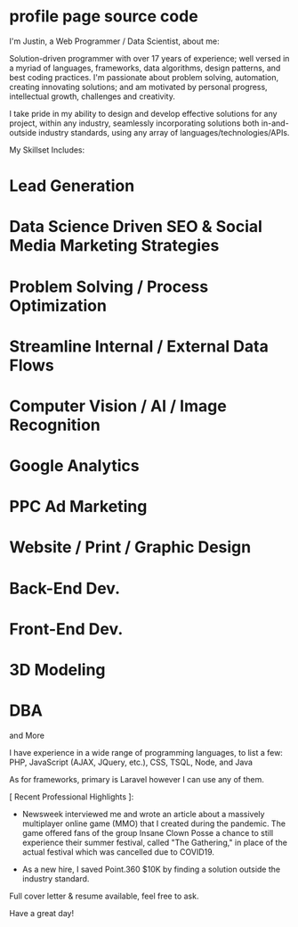 # profile page source code

I'm Justin, a Web Programmer / Data Scientist, about me:

Solution-driven programmer with over 17 years of experience; well versed in a myriad of languages, frameworks, data algorithms, design patterns, and best coding practices. I'm passionate about problem solving, automation, creating innovating solutions; and am motivated by personal progress, intellectual growth, challenges and creativity.

I take pride in my ability to design and develop effective solutions for any project, within any industry, seamlessly incorporating solutions both in-and-outside industry standards, using any array of languages/technologies/APIs.

My Skillset Includes:

# Lead Generation

# Data Science Driven SEO &amp; Social Media Marketing Strategies

# Problem Solving / Process Optimization

# Streamline Internal / External Data Flows

# Computer Vision / AI / Image Recognition

# Google Analytics

# PPC Ad Marketing

# Website / Print / Graphic Design

# Back-End Dev.

# Front-End Dev.

# 3D Modeling

# DBA

and More

I have experience in a wide range of programming languages, to list a few: PHP, JavaScript (AJAX, JQuery, etc.), CSS, TSQL, Node, and Java

As for frameworks, primary is Laravel however I can use any of them.

[ Recent Professional Highlights ]:

- Newsweek interviewed me and wrote an article about a massively multiplayer online game (MMO) that I created during the pandemic. The game offered fans of the group Insane Clown Posse a chance to still experience their summer festival, called "The Gathering," in place of the actual festival which was cancelled due to COVID19.

- As a new hire, I saved Point.360 $10K by finding a solution outside the industry standard. 

Full cover letter & resume available, feel free to ask.

Have a great day!
